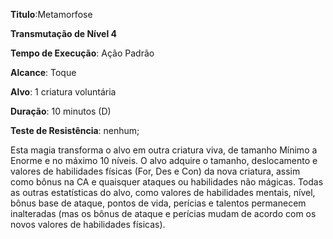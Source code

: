 **Titulo**:Metamorfose

**Transmutação de Nível 4**

**Tempo de Execução**: Ação Padrão

**Alcance**: Toque

**Alvo**: 1 criatura voluntária

**Duração**: 10 minutos (D)

**Teste de Resistência**: nenhum;

Esta magia transforma o alvo em outra criatura viva, de tamanho Mínimo a Enorme e no máximo 10 níveis. O alvo adquire o tamanho, deslocamento e valores de habilidades físicas (For, Des e Con) da nova criatura, assim como bônus na CA e quaisquer ataques ou habilidades não mágicas. Todas as outras estatísticas do alvo, como valores de habilidades mentais, nível, bônus base de ataque, pontos de vida, perícias e talentos permanecem inalteradas (mas os bônus de ataque e perícias mudam de acordo com os novos valores de habilidades físicas).